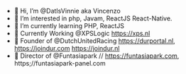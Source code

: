 - 👋 Hi, I’m @DatIsVinnie aka  Vincenzo
- 👀 I’m interested in php, Javam, ReactJS React-Native.
- 🌱 I’m currently learning PHP, ReactJS
- 💼 Currently Working @XPSLogic https://xps.nl
- 💼 Founder of @DutchUnitedRacing https://durportal.nl, https://joindur.com https://joindur.nl
- 💼 Director of @Funtasiapark // https://funtasiapark.com, https;//funtasiapark-panel.com

<!---
DatIsVinnie/DatIsVinnie is a ✨ special ✨ repository because its `README.md` (this file) appears on your GitHub profile.
You can click the Preview link to take a look at your changes.
--->
